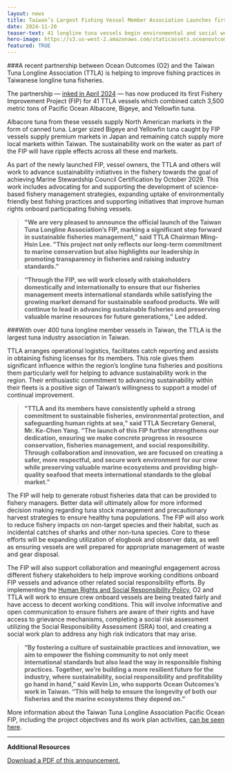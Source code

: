 ```yaml
---
layout: news
title: Taiwan’s Largest Fishing Vessel Member Association Launches first Fishery Improvement Project 
date: 2024-11-20
teaser-text: 41 longline tuna vessels begin environmental and social work towards goal of 2029 Marine Stewardship Council certification. 
hero-image: https://s3.us-west-2.amazonaws.com/staticassets.oceanoutcomes.org/hero+photos/TTLA-tuna-fip-launch-hero.png
featured: TRUE
---
```


###A recent partnership between Ocean Outcomes (O2) and the Taiwan Tuna Longline Association (TTLA) is helping to improve fishing practices in Taiwanese longline tuna fisheries. 

The partnership — [inked in April 2024](https://www.oceanoutcomes.org/news/leading-taiwanese-tuna-industry-association-commits-to-sustainability/) — has now produced its first Fishery Improvement Project (FIP) for 41 TTLA vessels which combined catch 3,500 metric tons of Pacific Ocean Albacore, Bigeye, and Yellowfin tuna. 

Albacore tuna from these vessels supply North American markets in the form of canned tuna. Larger sized Bigeye and Yellowfin tuna caught by FIP vessels supply premium markets in Japan and remaining catch supply more local markets within Taiwan. The sustainability work on the water as part of the FIP will have ripple effects across all these end markets. 

As part of the newly launched FIP, vessel owners, the TTLA and others will work to advance sustainability initiatives in the fishery towards the goal of achieving Marine Stewardship Council Certification by October 2029. This work includes advocating for and supporting the development of science-based fishery management strategies, expanding uptake of environmentally friendly best fishing practices and supporting initiatives that improve human rights onboard participating fishing vessels.

>**"We are very pleased to announce the official launch of the Taiwan Tuna Longline Association’s FIP, marking a significant step forward in sustainable fisheries management," said TTLA Chairman Ming-Hsin Lee. "This project not only reflects our long-term commitment to marine conservation but also highlights our leadership in promoting transparency in fisheries and raising industry standards.”**

>**“Through the FIP, we will work closely with stakeholders domestically and internationally to ensure that our fisheries management meets international standards while satisfying the growing market demand for sustainable seafood products. We will continue to lead in advancing sustainable fisheries and preserving valuable marine resources for future generations," Lee added.**

###With over 400 tuna longline member vessels in Taiwan, the TTLA is the largest tuna industry association in Taiwan. 

TTLA arranges operational logistics, facilitates catch reporting and assists in obtaining fishing licenses for its members. This role gives them significant influence within the region’s longline tuna fisheries and positions them particularly well for helping to advance sustainability work in the region. Their enthusiastic commitment to advancing sustainability within their fleets is a positive sign of Taiwan’s willingness to support a model of continual improvement. 

>**"TTLA and its members have consistently upheld a strong commitment to sustainable fisheries, environmental protection, and safeguarding human rights at sea," said TTLA Secretary General, Mr. Ke-Chen Yang. "The launch of this FIP further strengthens our dedication, ensuring we make concrete progress in resource conservation, fisheries management, and social responsibility. Through collaboration and innovation, we are focused on creating a safer, more respectful, and secure work environment for our crew while preserving valuable marine ecosystems and providing high-quality seafood that meets international standards to the global market."**

The FIP will help to generate robust fisheries data that can be provided to fishery managers. Better data will ultimately allow for more informed decision making regarding tuna stock management and precautionary harvest strategies to ensure healthy tuna populations. The FIP will also work to reduce fishery impacts on non-target species and their habitat, such as incidental catches of sharks and other non-tuna species. Core to these efforts will be expanding utilization of elogbook and observer data, as well as ensuring vessels are well prepared for appropriate management of waste and gear disposal.

The FIP will also support collaboration and meaningful engagement across different fishery stakeholders to help improve working conditions onboard FIP vessels and advance other related social responsibility efforts. By implementing the [Human Rights and Social Responsibility Policy](https://fisheryprogress.org/sites/default/files/FP_SocialPolicy_English_5.7.21.pdf), O2 and TTLA will work to ensure crew onboard vessels are being treated fairly and have access to decent working conditions. This will involve informative and open communication to ensure fishers are aware of their rights and have access to grievance mechanisms, completing a social risk assessment utilizing the Social Responsibility Assessment (SRA) tool, and creating a social work plan to address any high risk indicators that may arise. 

>**“By fostering a culture of sustainable practices and innovation, we aim to empower the fishing community to not only meet international standards but also lead the way in responsible fishing practices. Together, we’re building a more resilient future for the industry, where sustainability, social responsibility and profitability go hand in hand,” said Kevin Lin, who supports Ocean Outcomes’s work in Taiwan. “This will help to ensure the longevity of both our fisheries and the marine ecosystems they depend on.”**

More information about the Taiwan Tuna Longline Association Pacific Ocean FIP, including the project objectives and its work plan activities, [can be seen here](https://www.oceanoutcomes.org/what-we-do/tuna/taiwan-tuna-longline-association-pacific-ocean-fip/).

----

**Additional Resources**

[Download a PDF of this announcement.](https://s3.us-west-2.amazonaws.com/staticassets.oceanoutcomes.org/supporting+documents/TTLA+and+O2+FIP+Launch+Press+Release+November+2024.pdf)
